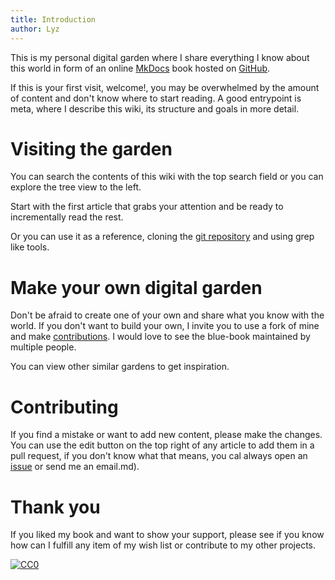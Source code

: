 ```yaml
---
title: Introduction
author: Lyz
---
```


This is my personal digital garden where I share everything
I know about this world in form of an online [MkDocs](https://www.mkdocs.org/)
book hosted on [GitHub](https://github.com/lyz-code/blue-book).

If this is your first visit, welcome!, you may be overwhelmed by the amount of
content and don't know where to start reading. A good entrypoint is meta,
where I describe this wiki, its structure and goals in more detail.

# Visiting the garden

You can search the contents of this wiki with the top search field or you can
explore the tree view to the left.

Start with the first article that grabs your attention and be ready to
incrementally read the rest.

Or you can use it as a reference, cloning the [git
repository](https://github.com/lyz-code/blue-book) and using grep like tools.

# Make your own digital garden

Don't be afraid to create one of your own and share what you know with the
world. If you don't want to build your own, I invite you to use a fork of
mine and make [contributions](#contributing). I would love to see the blue-book
maintained by multiple people.

You can view other similar gardens to get inspiration.

# Contributing

If you find a mistake or want to add new content, please make the changes. You
can use the edit button on the top right of any article to add them in a pull
request, if you don't know what that means, you cal always open an
[issue](https://github.com/lyz-code/blue-book/issues/new) or send me an
email.md).

# Thank you

If you liked my book and want to show your support, please see if you know how
can I fulfill any item of my wish list or contribute to my other projects.

[![CC0](https://img.shields.io/badge/license-CC0-0a0a0a.svg?style=flat&colorA=0a0a0a)](https://creativecommons.org/publicdomain/zero/1.0/)

